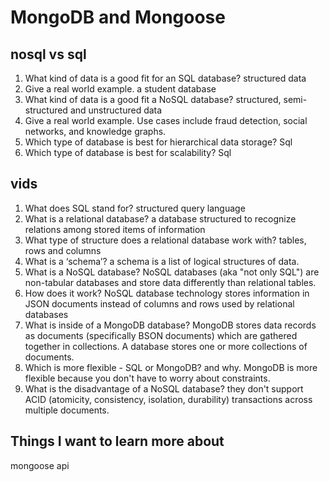 # MongoDB and Mongoose

## nosql vs sql

1. What kind of data is a good fit for an SQL database?
  structured data
2. Give a real world example.
  a student database
3. What kind of data is a good fit a NoSQL database?
  structured, semi-structured and unstructured data
4. Give a real world example.
  Use cases include fraud detection, social networks, and knowledge graphs.
5. Which type of database is best for hierarchical data storage?
  Sql
6. Which type of database is best for scalability?
  Sql

## vids

1. What does SQL stand for?
  structured query language
2. What is a relational database?
  a database structured to recognize relations among stored items of information
3. What type of structure does a relational database work with?
  tables, rows and columns
4. What is a ‘schema’?
   a schema is a list of logical structures of data.
5. What is a NoSQL database?
    NoSQL databases (aka "not only SQL") are non-tabular databases and store data differently than relational tables.
6. How does it work?
    NoSQL database technology stores information in JSON documents instead of columns and rows used by relational databases
7. What is inside of a MongoDB database?
    MongoDB stores data records as documents (specifically BSON documents) which are gathered together in collections. A database stores one or more collections of documents.
8. Which is more flexible - SQL or MongoDB? and why.
    MongoDB is more flexible because you don't have to worry about constraints.
9. What is the disadvantage of a NoSQL database?
    they don't support ACID (atomicity, consistency, isolation, durability) transactions across multiple documents.


## Things I want to learn more about
mongoose api